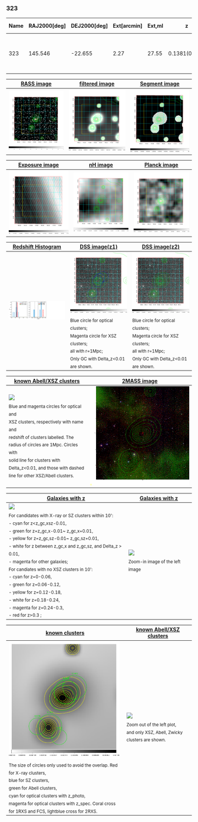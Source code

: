 <div STYLE="page-break-after: always;"></div>

### 323

|Name|RAJ2000[deg]|DEJ2000[deg] |Ext[arcmin]| Ext,ml | z | z_src| C|GC(XSZ,Delta_z<0.01)| GC(OPT,Delta_z<0.01)|GC| R_sig[arcmin] | R500[arcmin] | R500[Mpc]| CRsig[c/s] | CR500[c/s] |L500[1E44 erg/s]|F500[1E-12 erg/s/cm^2]| M500[1E14 Msun]|Tx[keV]|Cnt_sig|Beta|Rc[arcmin]|Comment|Alias|
|---|---|---|---|---|---|------|---|--------|---------|----------|---|---|---|---|---|---|---|---|---|---|---|---|---|---|
|323| 145.546| -22.655| 2.27| 27.55| 0.1381(0.000)| z_opt| S| -| A, W| A, Tar, W| 13.675| 6.604| 0.967| 0.163(0.031)| 0.151(0.029)| 1.416(0.167)| 2.787(0.328)| 2.94(0.17)| 4.35(0.16)| 73.3| 0.663(-0.107+0.170)| 3.243(-0.995+1.286)| An SZ cluster with no $z$ and offset = 0.34 Mpc| t075|

|[RASS image](../image/323/323_img.pdf)|[filtered image](../image/323/323_fil.pdf)|[Segment image](../image/323/323_seg.pdf)|
|-------------------|--------------------|-------------------|
| <img src="../image/323/323_img.png" width="300">  | <img src="../image/323/323_fil.png" width="300">   | <img src="../image/323/323_seg.png" width="300">  |

|[Exposure image](../image/323/323_mex.pdf)| [nH image](../image/323/323_nh.pdf)| [Planck image](../image/323/323_p.pdf)|
|-------------------|--------------------|-------------------|
|<img src="../image/323/323_mex.png" width="300">   | <img src="../image/323/323_nh.png" width="300">    | <img src="../image/323/323_p.png" width="300"> |

|[Redshift Histogram](../image/323/323_zg.pdf) | [DSS image(z1)](../image/323/323_dss_z1.pdf)      |  [DSS image(z2)](../image/323/323_dss_z2.pdf)    |
|-------------------|--------------------|-------------------|
|<img src="../image/323/323_zg.png" width="300"> |<img src="../image/323/323_dss_z1.png" width="300"> <sub><br>Blue circle for optical clusters; <br>Magenta circle for XSZ clusters; <br>all with r=1Mpc; <br>Only GC with Delta_z<0.01 are shown. </sub>| <img src="../image/323/323_dss_z2.png" width="300"><sub><br>Blue circle for optical clusters; <br>Magenta circle for XSZ clusters; <br>all with r=1Mpc; <br>Only GC with Delta_z<0.01 are shown. </sub> |

|[known Abell/XSZ clusters](../image/323/323_m.pdf) | [2MASS image](../image/323/323_2mass.pdf)      |
|-------------------|-------------------|
|<img src=../image/323/323_m.png width="300"> <br><sub>Blue and magenta circles for optical and <br>XSZ clusters, respectively with name and <br>redshift of clusters labelled. The <br>radius of circles are 1Mpc. Circles with <br>solid line for clusters with <br>Delta_z<0.01, and those with dashed <br>line for other XSZ/Abell clusters.        </sub>|<img src="../image/323/323_2mass.png" width="300">  |

|[Galaxies with z](../image/323/323_opt_ned.pdf) |[Galaxies with z](../image/323/323_opt_ned_zoom.pdf) |
|-------------------|-------------------|
| <img src=../image/323/323_opt_ned.png width="300"> <br><sub> For candidates with X-ray or SZ clusters within 10': <br> - cyan for z<z_gc,xsz-0.01, <br> - green for z=z_gc,x-0.01~ z_gc,x+0.01, <br> - yellow for z=z_gc,sz-0.01~ z_gc,sz+0.01, <br> - white for z between z_gc,x and z_gc,sz, and Delta_z > 0.01, <br> - magenta for other galaxies; <br>For candiates with no XSZ clusters in 10': <br> - cyan for z=0-0.06, <br> - green for z=0.06-0.12, <br> - yellow for z=0.12-0.18, <br> - white for z=0.18-0.24, <br> - magenta for z=0.24-0.3, <br> - red for z>0.3 ;  </sub>|<img src=../image/323/323_opt_ned_zoom.png width="300">  <br><sub> Zoom-in image of the left image</sub>|

|[known clusters](../image/323/323_gc.pdf) |[known Abell/XSZ clusters](../image/323/323_gc_large.pdf) |
|-------------------|-------------------|
| <img src=../image/323/323_gc.png width="300"> <br><sub> The size of circles only used to avoid the overlap. Red for X-ray clusters, <br> blue for SZ clusters, <br> green for Abell clusters, <br> cyan for optical clusters with z_photo, <br> magenta for optical clusters with z_spec. Coral cross for 1RXS and FCS, lightblue cross for 2RXS. </sub>|<img src=../image/323/323_gc_large.png width="300"> <br><sub> Zoom out of the left plot, <br> and only XSZ, Abell, Zwicky clusters are shown. </sub> |



